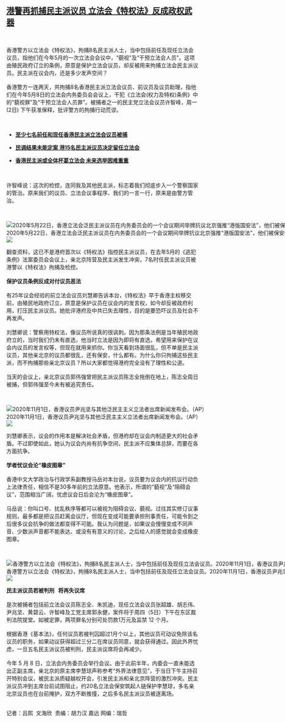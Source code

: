 <!--1604338200000-->
[港警再抓捕民主派议员   立法会《特权法》反成政权武器](https://www.rfa.org/mandarin/yataibaodao/gangtai/al-11022020074938.html)
------

<p> </p><p>香港警方以立法会《特权法》，拘捕8名民主派人士，当中包括前任及现任立法会议员，指他们在今年5月的一次立法会会议中，“藐视”及“干预立法会人员”。这项由殖民政府订立的条例，原意是保护立法会议员，却反被用来拘捕立法会民主派议员。民主派在议会内，还是多少发声空间？<br/><br/>香港警方一连两天，共拘捕8名香港民主派立法会议员、前议员及议员助理，指他们在今年5月8日的立法会内务委员会会议上，干犯《立法会(权力及特权)条例》中的“藐视罪”及“干预立法会人员罪”。被捕者之一的民主党立法会议员许智峰，周一(2日) 下午获准保释，批评警方的拘捕行动荒谬。</p><p><b><br/></b></p><ul><li><b><a class="external-link" href="http://www.rfa.org/mandarin/Xinwen/WUL1101A-10312020214603.html">至少七名前任和现任香港民主派立法会议员被捕</a></b></li></ul><ul><li><b><a class="external-link" href="http://www.rfa.org/mandarin/yataibaodao/gangtai/al-09292020083749.html">民调结果未能定案 港15名民主派议员决定留任立法会</a></b></li></ul><ul><li><b><a class="external-link" href="http://www.rfa.org/mandarin/yataibaodao/gangtai/ac-09042020101946.html">香港民主派或全体杯葛立法会 未来选举困难重重</a></b></li></ul><p> </p><p>许智峰说：这次的检控，连同我及其他民主派，标志着我们彻底步入一个警察国家的管治。原来我们的议员、立法会议事程序、我们的一言一行，原来是由警方管治。</p><p> </p><p><div class="image-inline captioned" style="width:1500px;"><div style="width:1500px;"><img alt="2020年5月22日，香港立法会泛民主派议员在内务委员会的一个会议期间举牌抗议北京强推“港版国安法”，他们被保安阻拦。（法新社）" src="https://www.rfa.org/mandarin/yataibaodao/gangtai/al-11022020074938.html/000_1S21IW.jpg" title="2020年5月22日，香港立法会泛民主派议员在内务委员会的一个会议期间举牌抗议北京强推“港版国安法”，他们被保安阻拦。（法新社）"/></div><div class="image-caption"><span style="width:1500px;">2020年5月22日，香港立法会泛民主派议员在内务委员会的一个会议期间举牌抗议北京强推“港版国安法”，他们被保安阻拦。（法新社）</span><span class="copyright"> </span></div><div id="zoomattribute"><a class="single_image" href="/mandarin/yataibaodao/gangtai/al-11022020074938.html/000_1S21IW.jpg" title="2020年5月22日，香港立法会泛民主派议员在内务委员会的一个会议期间举牌抗议北京强推“港版国安法”，他们被保安阻拦。（法新社）"><img src="/rfa_resources/graphics/icon-zoom.png"/></a></div></div></p><p>翻查资料，这已不是港府首次以《特权法》指控民主派议员，在去年5月的《逃犯条例》法案委员会会议上，亲北京阵营及民主派发生冲突，7名时任民主派议员被港警以《特权法》拘捕及检控。<br/><br/><b>保护议员条例反成对付议员恶法</b><br/><br/>有25年议会经验的前立法会议员刘慧卿告诉本台，《特权法》早于香港主权移交前，由殖民地政府订立，原意是保护议员在议会内的发言权，如今却反被政府利用，打压民主派议员。她批评港府及中共已失去理性，目的是要恐吓议员及社会不再发声。<br/><br/>刘慧卿说：警察用特权法，像议员所说真的很讽刺。因为那条法例是当年殖民地政府立的，当时我们仍未有直选，他当时立法是因为即将有直选，希望用来保护在议会内议员的发言权等，但现在就用来抓你。你当天看到场面很乱，但不单是民主派议员，其他亲北京的议员都很乱，还有保安，什么都有。为什么你只拘捕这些民主派，而不拘捕那些亲北京议员？所以大家都觉得港府完全没有了理性和公道。<br/><br/>当天的会议上，亲北京议员郭伟强曾把民主派议员陈志全拖倒在地上，陈志全周日被捕，但郭伟强至今未有被追究责任。</p><p> </p><p><div class="image-inline captioned" style="width:1500px;"><div style="width:1500px;"><img alt="2020年11月1日，香港议员尹兆坚与其他泛民主主义立法者出席新闻发布会。（AP）" src="https://www.rfa.org/mandarin/yataibaodao/gangtai/al-11022020074938.html/AP_20306398070536.jpg" title="2020年11月1日，香港议员尹兆坚与其他泛民主主义立法者出席新闻发布会。（AP）"/></div><div class="image-caption"><span style="width:1500px;">2020年11月1日，香港议员尹兆坚与其他泛民主主义立法者出席新闻发布会。（AP）</span><span class="copyright"> </span></div><div id="zoomattribute"><a class="single_image" href="/mandarin/yataibaodao/gangtai/al-11022020074938.html/AP_20306398070536.jpg" title="2020年11月1日，香港议员尹兆坚与其他泛民主主义立法者出席新闻发布会。（AP）"><img src="/rfa_resources/graphics/icon-zoom.png"/></a></div></div></p><p>刘慧卿表示，议会的作用本是解决社会矛盾，但港府却在议会内制造更大的社会矛盾。不过即使如此，她认为议会内尚有抗争空间，民主派不应集体总辞，而要在各方面抗争。<br/><br/><b>学者忧议会沦“橡皮图章”</b><br/><br/>香港中文大学政治与行政学系副教授马岳对本台说，议员要为议会内的抗议行动负上法律责任，相信不是30多年前的立法原意。他表示，所谓的“藐视”及“阻碍会议”，范围相当广阔，忧虑议会日后会沦为“橡皮图章”。<br/><br/>马岳说：你叫口号、扰乱秩序等都可以被视为阻碍会议、藐视。过往其实修订议事规则，最多都是把议员赶离会议厅，但现在变成可能要承担刑事责任，可能令到之后很多议会抗争的做法都变得不可能。我认为问题是，如果议会慢慢变成不同声音、少数派声音都不能表达、或没有有意义的讨论，之后给人的感觉就会变成橡皮图章。</p><p> </p><p><div class="image-inline captioned" style="width:1500px;"><div style="width:1500px;"><img alt="香港警方以立法会《特权法》，拘捕8名民主派人士，当中包括前任及现任立法会议员。2020年11月1日，香港议员尹兆坚与其他泛民主主义立法者出席新闻发布会。（AP）" src="https://www.rfa.org/mandarin/yataibaodao/gangtai/al-11022020074938.html/AP_20306397738464.jpg" title="香港警方以立法会《特权法》，拘捕8名民主派人士，当中包括前任及现任立法会议员。2020年11月1日，香港议员尹兆坚与其他泛民主主义立法者出席新闻发布会。（AP）"/></div><div class="image-caption"><span style="width:1500px;">香港警方以立法会《特权法》，拘捕8名民主派人士，当中包括前任及现任立法会议员。2020年11月1日，香港议员尹兆坚与其他泛民主主义立法者出席新闻发布会。（AP）</span><span class="copyright"> </span></div><div id="zoomattribute"><a class="single_image" href="/mandarin/yataibaodao/gangtai/al-11022020074938.html/AP_20306397738464.jpg" title="香港警方以立法会《特权法》，拘捕8名民主派人士，当中包括前任及现任立法会议员。2020年11月1日，香港议员尹兆坚与其他泛民主主义立法者出席新闻发布会。（AP）"><img src="/rfa_resources/graphics/icon-zoom.png"/></a></div></div></p><p><b>民主派议员若被判刑   将再失议席</b><br/><br/>是次被捕者包括前立法会议员陈志全、朱凯迪，现任立法会议员张超雄、胡志伟、尹兆坚、黄碧云、许智峰及工党主席郭永健，案件将于周四（5日）下午在东区裁判法院提堂。如被定罪，两项罪名分别可处罚款1万元及监禁 12 个月。<br/><br/>根据香港《基本法》，任何议员若被判囚超过1月个以上，其他议员可动议免除该名议员的职务，如果动议获得超过三分二在席议员同意，就会获得通过。因此外界忧虑，一旦五名民主派议员被判刑，民主派议席将会再减少。<br/><br/>今年 5 月 8 日，立法会内务委员会举行会议。由于此前半年，内委会一直未能选出正副主席，亲北京的原主席李慧琼声称参考“外界法律意见”，于当日下午主持召开特别会议，被民主派质疑越权开会，引发民主派和亲北京阵营的激烈冲突。民主派议员冲到主席台前试图阻止，约20名立法会保安筑起人链保护李慧琼，多名亲北京议员也在台前掩护，双方不断推撞，之后多名民主派议员被逐离场。<br/><br/></p><p>记者：吕熙  文海欣  责编：胡力汉 嘉远 网编：瑞哲</p>
